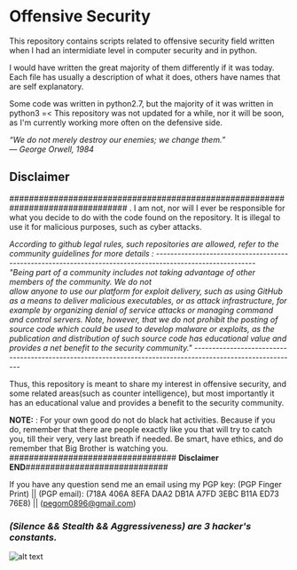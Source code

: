 # Offensive Security

This repository contains scripts related to offensive security field written when I had an intermidiate level in computer security and in python. 

I would have written the great majority of them differently if it was today.
Each file has usually a description of what it does, others have names that are self explanatory.

Some code was written in python2.7, but the majority of it was written in python3 =<
This repository was not updated for a while, nor it will be soon, as I'm currently working more often on the defensive side.  


*“We do not merely destroy our enemies; we change them.”*  
   *― George Orwell, 1984* 
    

## **Disclaimer**
################################################################################ . 
I am not, nor will I ever be responsible for what you decide to do with the code found on the repository. 
It is illegal to use it for malicious purposes, such as cyber attacks. 

*According to github legal rules, such repositories are allowed, refer to the community guidelines for more details :*
    ----------------------------------------------------------------------------------------------------------   
    *"Being part of a community includes not taking advantage of other members of the community. We do not  
    allow anyone to use our platform for exploit delivery, such as using GitHub as a means to deliver    malicious executables, or as attack infrastructure, for example by organizing denial of service attacks   or managing command and control servers. Note, however, that we do not prohibit the posting of source   code which could be used to develop malware or exploits, as the publication and distribution of such   source code has educational value and provides a net benefit to the security community."*
    -----------------------------------------------------------------------------------------------------------   

Thus, this repository is meant to share my interest in offensive security, and some related areas(such as counter intelligence), but most importantly it has an educational value and provides a benefit to the security community.

**NOTE:** : For your own good do not do black hat activities. Because if you do, remember that there are people exactly like you that will try to catch you, till their very, very last breath if needed. Be smart, have ethics, and do remember that Big Brother is watching you.   
################################## **Disclaimer END**#############################

If you have any question send me an email using my PGP key:
(PGP Finger Print) || (PGP email): 
(718A 406A 8EFA DAA2 DB1A  A7FD 3EBC B11A ED73 76E8) || (pegom0896@gmail.com)

### *(Silence && Stealth && Aggressiveness) are 3 hacker's constants.*
 ![alt text](https://github.com/pegom96/OffensiveSecurity/blob/master/Pics/816dbe289357591bef82819613550c18.jpg)



